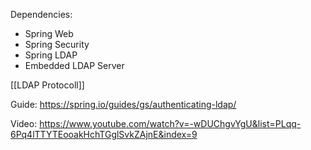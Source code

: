 Dependencies:
- Spring Web
- Spring Security
- Spring LDAP
- Embedded LDAP Server


[[LDAP Protocoll]]

Guide: https://spring.io/guides/gs/authenticating-ldap/

Video: https://www.youtube.com/watch?v=-wDUChgvYgU&list=PLqq-6Pq4lTTYTEooakHchTGglSvkZAjnE&index=9